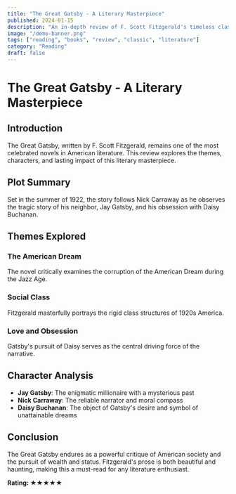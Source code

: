 ```yaml
---
title: "The Great Gatsby - A Literary Masterpiece"
published: 2024-01-15
description: "An in-depth review of F. Scott Fitzgerald's timeless classic about the American Dream and its disillusions."
image: "/demo-banner.png"
tags: ["reading", "books", "review", "classic", "literature"]
category: "Reading"
draft: false
---
```


# The Great Gatsby - A Literary Masterpiece

## Introduction

The Great Gatsby, written by F. Scott Fitzgerald, remains one of the most celebrated novels in American literature. This review explores the themes, characters, and lasting impact of this literary masterpiece.

## Plot Summary

Set in the summer of 1922, the story follows Nick Carraway as he observes the tragic story of his neighbor, Jay Gatsby, and his obsession with Daisy Buchanan.

## Themes Explored

### The American Dream
The novel critically examines the corruption of the American Dream during the Jazz Age.

### Social Class
Fitzgerald masterfully portrays the rigid class structures of 1920s America.

### Love and Obsession
Gatsby's pursuit of Daisy serves as the central driving force of the narrative.

## Character Analysis

- **Jay Gatsby**: The enigmatic millionaire with a mysterious past
- **Nick Carraway**: The reliable narrator and moral compass
- **Daisy Buchanan**: The object of Gatsby's desire and symbol of unattainable dreams

## Conclusion

The Great Gatsby endures as a powerful critique of American society and the pursuit of wealth and status. Fitzgerald's prose is both beautiful and haunting, making this a must-read for any literature enthusiast.

**Rating: ★★★★★**
